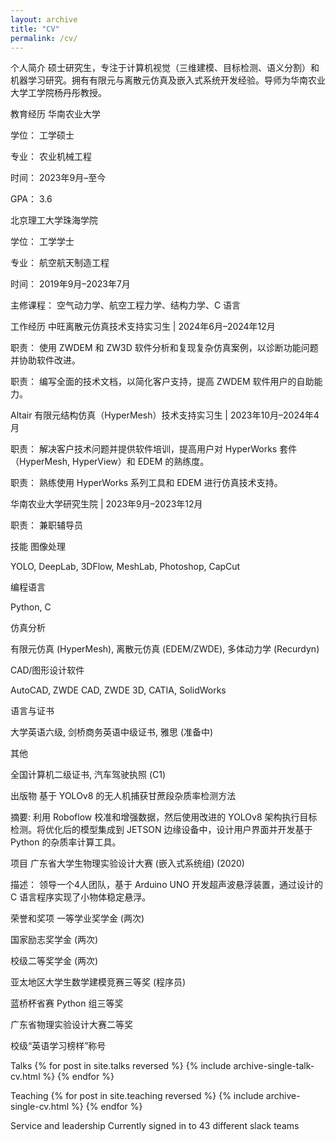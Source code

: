 ```yaml
---
layout: archive
title: "CV"
permalink: /cv/
---
```




个人简介
硕士研究生，专注于计算机视觉（三维建模、目标检测、语义分割）和机器学习研究。拥有有限元与离散元仿真及嵌入式系统开发经验。导师为华南农业大学工学院杨丹彤教授。

教育经历
华南农业大学

学位： 工学硕士

专业： 农业机械工程

时间： 2023年9月–至今

GPA： 3.6

北京理工大学珠海学院

学位： 工学学士

专业： 航空航天制造工程

时间： 2019年9月–2023年7月

主修课程： 空气动力学、航空工程力学、结构力学、C 语言

工作经历
中旺离散元仿真技术支持实习生 | 2024年6月–2024年12月

职责： 使用 ZWDEM 和 ZW3D 软件分析和复现复杂仿真案例，以诊断功能问题并协助软件改进。

职责： 编写全面的技术文档，以简化客户支持，提高 ZWDEM 软件用户的自助能力。

Altair 有限元结构仿真（HyperMesh）技术支持实习生 | 2023年10月–2024年4月

职责： 解决客户技术问题并提供软件培训，提高用户对 HyperWorks 套件（HyperMesh, HyperView）和 EDEM 的熟练度。

职责： 熟练使用 HyperWorks 系列工具和 EDEM 进行仿真技术支持。

华南农业大学研究生院 | 2023年9月–2023年12月

职责： 兼职辅导员

技能
图像处理

YOLO, DeepLab, 3DFlow, MeshLab, Photoshop, CapCut

编程语言

Python, C

仿真分析

有限元仿真 (HyperMesh), 离散元仿真 (EDEM/ZWDE), 多体动力学 (Recurdyn)

CAD/图形设计软件

AutoCAD, ZWDE CAD, ZWDE 3D, CATIA, SolidWorks

语言与证书

大学英语六级, 剑桥商务英语中级证书, 雅思 (准备中)

其他

全国计算机二级证书, 汽车驾驶执照 (C1)

出版物
基于 YOLOv8 的无人机捕获甘蔗段杂质率检测方法

摘要: 利用 Roboflow 校准和增强数据，然后使用改进的 YOLOv8 架构执行目标检测。将优化后的模型集成到 JETSON 边缘设备中，设计用户界面并开发基于 Python 的杂质率计算工具。

项目
广东省大学生物理实验设计大赛 (嵌入式系统组) (2020)

描述： 领导一个4人团队，基于 Arduino UNO 开发超声波悬浮装置，通过设计的 C 语言程序实现了小物体稳定悬浮。

荣誉和奖项
一等学业奖学金 (两次)

国家励志奖学金 (两次)

校级二等奖学金 (两次)

亚太地区大学生数学建模竞赛三等奖 (程序员)

蓝桥杯省赛 Python 组三等奖

广东省物理实验设计大赛二等奖

校级“英语学习榜样”称号

Talks
{% for post in site.talks reversed %}
{% include archive-single-talk-cv.html  %}
{% endfor %}

Teaching
{% for post in site.teaching reversed %}
{% include archive-single-cv.html %}
{% endfor %}

Service and leadership
Currently signed in to 43 different slack teams
